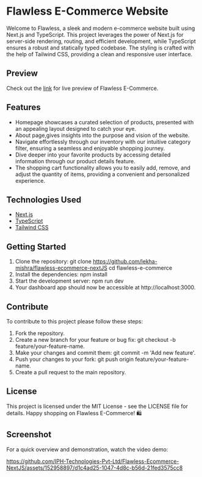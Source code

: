# Flawless E-Commerce Website

Welcome to Flawless, a sleek and modern e-commerce website built using Next.js and TypeScript. This project leverages the power of Next.js for server-side rendering, routing, and efficient development, while TypeScript ensures a robust and statically typed codebase. The styling is crafted with the help of Tailwind CSS, providing a clean and responsive user interface.

## Preview

Check out the [link](https://flawless-ecommerce-next-js-nine.vercel.app/) for live preview of Flawless E-Commerce. 

## Features

- Homepage showcases a curated selection of products, presented with an appealing layout designed to catch your eye.
- About page,gives insights into the purpose and vision of the website.
- Navigate effortlessly through our inventory with our intuitive category filter, ensuring a seamless and enjoyable shopping journey.
- Dive deeper into your favorite products by accessing detailed information through our product details feature.
- The shopping cart functionality allows you to easily add, remove, and adjust the quantity of items, providing a convenient and personalized experience. 

## Technologies Used
- [Next.js](https://nextjs.org/docs)
- [TypeScript](https://www.typescriptlang.org/docs/)
- [Tailwind CSS](https://tailwindcss.com/docs/installation)

## Getting Started

1. Clone the repository:
git clone https://github.com/lekha-mishra/flawless-ecommerce-nextJS
cd flawless-e-commerce
2. Install the dependencies: npm install
3. Start the development server: npm run dev
4. Your dashboard app should now be accessible at http://localhost:3000.

## Contribute

To contribute to this project please follow these steps:
1. Fork the repository.
2. Create a new branch for your feature or bug fix: git checkout -b feature/your-feature-name.
3. Make your changes and commit them: git commit -m 'Add new feature'.
4. Push your changes to your fork: git push origin feature/your-feature-name.
5. Create a pull request to the main repository.

## License

This project is licensed under the MIT License - see the LICENSE file for details.
Happy shopping on Flawless E-Commerce! 🛍️

## Screenshot

For a quick overview and demonstration, watch the video demo:

https://github.com/IPH-Technologies-Pvt-Ltd/Flawless-Ecommerce-NextJS/assets/152958897/d1c4ad25-1047-4d8c-b56d-21fed3575cc8


